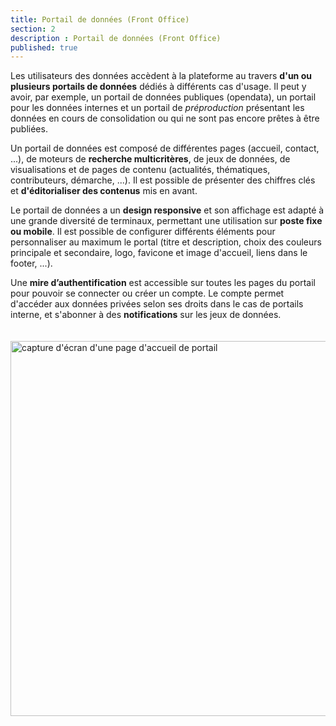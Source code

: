 ```yaml
---
title: Portail de données (Front Office)
section: 2
description : Portail de données (Front Office)
published: true
---
```


Les utilisateurs des données accèdent à la plateforme au travers **d'un ou plusieurs portails de données** dédiés à différents cas d'usage. Il peut y avoir, par exemple, un portail de données publiques (opendata), un portail pour les données internes et un portail de *préproduction* présentant les données en cours de consolidation ou qui ne sont pas encore prêtes à être publiées.

Un portail de données est composé de différentes pages (accueil, contact, ...), de moteurs de  **recherche multicritères**, de jeux de données, de visualisations et de pages de contenu (actualités, thématiques, contributeurs, démarche, ...). Il est possible de présenter des chiffres clés et **d'éditorialiser des contenus** mis en avant.

Le portail de données a un **design responsive** et son affichage est adapté à une grande diversité de terminaux, permettant une utilisation sur **poste fixe ou mobile**. Il est possible de configurer différents éléments pour personnaliser au maximum le portal (titre et description, choix des couleurs principale et secondaire, logo, favicone et image d'accueil, liens dans le footer, ...).

Une **mire d’authentification** est accessible sur toutes les pages du portail pour pouvoir se connecter ou créer un compte. Le compte permet d'accéder aux données privées selon ses droits dans le cas de portails interne, et s'abonner à des **notifications** sur les jeux de données.

<img src="./images/functional-presentation/portal.jpg"
     height="600" style="margin:20px auto;" alt="capture d'écran d'une page d'accueil de portail" />
